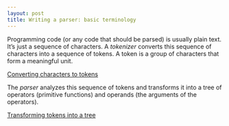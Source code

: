 ```yaml
---
layout: post
title: Writing a parser: basic terminology
---
```


Programming code (or any code that should be parsed) is usually plain text. It’s just a sequence of characters. A *tokenizer* converts this sequence of characters into a sequence of tokens. A token is a group of characters that form a meaningful unit.

[Converting characters to tokens]({{site.url}}assets/adl/chars-to-tokens.png)

The *parser* analyzes this sequence of tokens and transforms it into a tree of operators (primitive functions) and operands (the arguments of the operators).

[Transforming tokens into a tree]({{site.url}}assets/adl/tokens-to-tree.png)